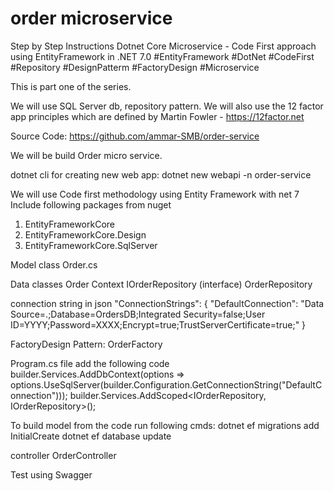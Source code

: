 # order microservice

Step by Step Instructions
Dotnet Core Microservice - Code First approach using EntityFramework in .NET 7.0
#EntityFramework #DotNet #CodeFirst #Repository #DesignPatterm #FactoryDesign #Microservice 

This is part one of the series.

We will use SQL Server db, repository pattern. We will also use the 12 factor app principles which are defined by Martin Fowler - https://12factor.net

Source Code: https://github.com/ammar-SMB/order-service

We will be build Order micro service.

dotnet cli for creating new web app: 
	dotnet new webapi -n order-service

We will use Code first methodology using Entity Framework with net 7
Include following packages from nuget
1) EntityFrameworkCore
2) EntityFrameworkCore.Design
3) EntityFrameworkCore.SqlServer

Model class
Order.cs

Data classes
Order Context
IOrderRepository (interface)
OrderRepository

connection string in json
"ConnectionStrings": {
    "DefaultConnection": "Data Source=.;Database=OrdersDB;Integrated Security=false;User ID=YYYY;Password=XXXX;Encrypt=true;TrustServerCertificate=true;"
  }
  
FactoryDesign Pattern:
OrderFactory

Program.cs file add the following code
	builder.Services.AddDbContext<OrderContext>(options =>
		options.UseSqlServer(builder.Configuration.GetConnectionString("DefaultConnection")));
	builder.Services.AddScoped<IOrderRepository, IOrderRepository>();

 To build model from the code run following cmds:
	dotnet ef migrations add InitialCreate
	dotnet ef database update
	
controller
	OrderController
	
Test using Swagger
